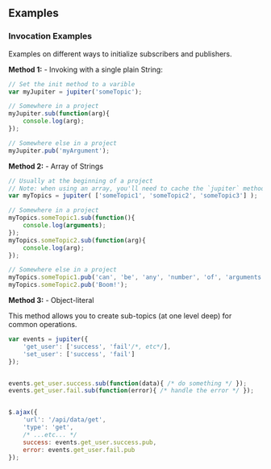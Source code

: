 <!--
title: Examples on Publishing and Subscribing
description: See some publish and subscribe examples for the Jupiter JavaScript library
-->

## Examples

### Invocation Examples

Examples on different ways to initialize subscribers and publishers.

**Method 1:** - Invoking with a single plain String:

```javascript
// Set the init method to a varible
var myJupiter = jupiter('someTopic');

// Somewhere in a project
myJupiter.sub(function(arg){
    console.log(arg);
});

// Somewhere else in a project
myJupiter.pub('myArgument');
```

**Method 2:** - Array of Strings

```javascript
// Usually at the beginning of a project
// Note: when using an array, you'll need to cache the `jupiter` method to a variable.
var myTopics = jupiter( ['someTopic1', 'someTopic2', 'someTopic3'] );

// Somewhere in a project
myTopics.someTopic1.sub(function(){
    console.log(arguments);
});
myTopics.someTopic2.sub(function(arg){
    console.log(arg);
});

// Somewhere else in a project
myTopics.someTopic1.pub('can', 'be', 'any', 'number', 'of', 'arguments');
myTopics.someTopic2.pub('Boom!');
```

**Method 3:** - Object-literal

This method allows you to create sub-topics (at one level deep) for common operations.

```javascript
var events = jupiter({
    'get_user': ['success', 'fail'/*, etc*/],
    'set_user': ['success', 'fail']
});


events.get_user.success.sub(function(data){ /* do something */ });
events.get_user.fail.sub(function(error){ /* handle the error */ });


$.ajax({
    'url': '/api/data/get',
    'type': 'get',
    /* ...etc... */
    success: events.get_user.success.pub,
    error: events.get_user.fail.pub
});
```
